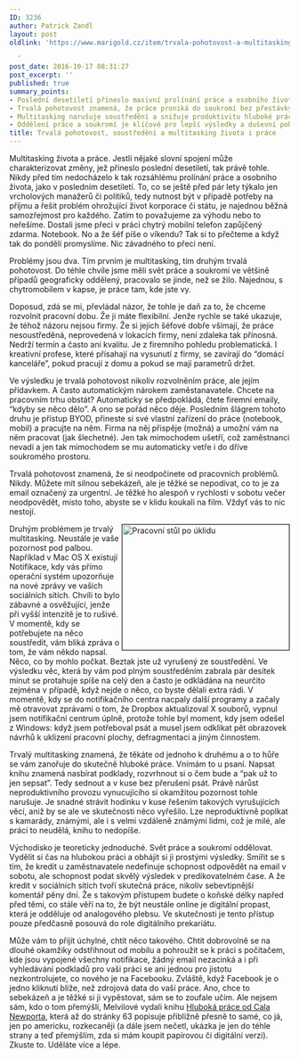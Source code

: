 ```yaml
---
ID: 3236
author: Patrick Zandl
layout: post
oldlink: 'https://www.marigold.cz/item/trvala-pohotovost-a-multitasking-zivota-i-prace

  '
post_date: 2016-10-17 08:31:27
post_excerpt: ''
published: true
summary_points:
- Poslední desetiletí přineslo masivní prolínání práce a osobního života.
- Trvalá pohotovost znamená, že práce proniká do soukromí bez přestávky.
- Multitasking narušuje soustředění a snižuje produktivitu hluboké práce.
- Oddělení práce a soukromí je klíčové pro lepší výsledky a duševní pohodu.
title: Trvalá pohotovost, soustředění a multitasking života i práce
---
```


Multitasking života a práce. Jestli nějaké slovní spojení může charakterizovat změny, jež přineslo poslední desetiletí, tak právě tohle. Nikdy před tím nedocházelo k tak rozsáhlému prolínání práce a osobního života, jako v posledním desetiletí. To, co se ještě před pár lety týkalo jen vrcholových manažerů či politiků, tedy nutnost být v případě potřeby na příjmu a řešit problém ohrožující život korporace či státu, je najednou běžná samozřejmost pro každého. Zatím to považujeme za výhodu  nebo to neřešíme. Dostali jsme přeci v práci chytrý mobilní telefon zapůjčený zdarma. Notebook. No a že šéf píše o víkendu? Tak si to přečteme a když tak do pondělí promyslíme. Nic závadného to přeci není. 

Problémy jsou dva. Tím prvním je multitasking, tím druhým trvalá pohotovost. Do téhle chvíle jsme měli svět práce a soukromí ve většině případů geograficky oddělený, pracovalo se jinde, než se žilo. Najednou, s chytromobilem v kapse, je práce tam, kde jste vy. 

<!--more-->

Doposud, zdá se mi, převládal názor, že tohle je daň za to, že chceme rozvolnit pracovní dobu. Že ji máte flexibilní. Jenže rychle se také ukazuje, že téhož názoru nejsou firmy. Že si jejich šéfové dobře všímají, že práce nesoustředěná, neprovedená v lokacích firmy, není zdaleka tak přínosná. Nedrží termín a často ani kvalitu. Je z firemního pohledu problematická. I kreativní profese, které přísahají na vysunutí z firmy, se zavírají do “domácí kanceláře”, pokud pracují z domu a pokud se mají parametrů držet. 

Ve výsledku je trvalá pohotovost nikoliv rozvolněním práce, ale jejím přídavkem. A často automatickým nárokem zaměstanavatele. Chcete na pracovním trhu obstát? Automaticky se předpokládá, čtete firemní emaily, “kdyby se něco dělo”. A ono se pořád něco děje. Posledním šlágrem tohoto druhu je přístup BYOD, přineste si své vlastní zařízení do práce (notebook, mobil) a pracujte na něm. Firma na něj přispěje (možná) a umožní vám na něm pracovat (jak šlechetné). Jen tak mimochodem ušetří, což zaměstnanci nevadí a jen tak mimochodem se mu  automaticky vetře i do dříve soukromého prostoru. 

Trvalá pohotovost znamená, že si neodpočinete od pracovních problémů. Nikdy. Můžete mít silnou sebekázeň, ale je těžké se nepodívat, co to je za email označený za urgentní. Je těžké ho alespoň v rychlosti v sobotu večer neodpovědět, místo toho, abyste se v klidu koukali na film. Vždyť vás to nic nestojí. 

<a href="https://www.marigold.cz/wp-content/uploads/pracovnistul.jpg"><img src="https://www.marigold.cz/wp-content/uploads/pracovnistul-300x225.jpg" alt="Pracovní stůl po úklidu" width="300" height="225" align="right" border="1" class="size-medium wp-image-3240" /></a>

Druhým problémem je trvalý multitasking. Neustále je vaše pozornost pod palbou. Například v Mac OS X existují Notifikace, kdy vás přímo operační systém upozorňuje na nové zprávy ve vašich sociálních sítích. Chvíli to bylo zábavné a osvěžující, jenže při vyšší intenzitě je to rušivé. V momentě, kdy se potřebujete na něco soustředit, vám bliká zpráva o tom, že vám někdo napsal. Něco, co by mohlo počkat. Beztak jste už vyrušený ze soustředění. Ve výsledku věc, která by vám pod plným soustředěním zabrala pár desítek minut se protahuje spíše na celý den a často je odkládána na neurčito zejména v případě, když nejde o něco, co byste dělali extra rádi. V momentě, kdy se do notifikačního centra nacpaly další programy a začaly mě otravovat zprávami o tom, že Dropbox aktualizoval X souborů, vypnul jsem notifikační centrum úplně, protože tohle byl moment, kdy jsem odešel z Windows: když jsem potřeboval psát a musel jsem odklikat pět obrazovek návrhů k uklizení pracovní plochy, defragmentaci a jiným činnostem.

Trvalý multitasking znamená, že těkáte od jednoho k druhému a o to hůře se vám zanořuje do skutečně hluboké práce. Vnímám to u psaní. Napsat knihu znamená nasbírat podklady, rozvrhnout si o čem bude a “pak už to jen sepsat”. Tedy sednout a v kuse bez přerušení psát. Právě nárůst neproduktivního provozu vynucujícího si okamžitou pozornost tohle narušuje. Je snadné strávit hodinku v kuse řešením takových vyrušujících věcí, aniž by se ale ve skutečnosti něco vyřešilo. Lze neproduktivně poplkat s kamarády, známými, ale i s velmi vzdáleně známými lidmi, což je milé, ale práci to neudělá, knihu to nedopíše. 

Východisko je teoreticky jednoduché. Svět práce a soukromí oddělovat. Vydělit si čas na hlubokou práci a obhájit si ji prostými výsledky. Smířit se s tím, že kredit u zaměstnavatele nedefinuje schopnost odpovědět na email v sobotu, ale schopnost podat skvělý výsledek v predikovatelném čase. A že kredit v sociálních sítích tvoří skutečná práce, nikoliv sebevtipnější komentář pěny dní. Že s takovým přístupem budete o koňské délky napřed před těmi, co stále věří na to, že být neustále online je digitální propast, která je odděluje od analogového plebsu. Ve skutečnosti je tento přístup pouze předčasně posouvá do role digitálního prekariátu. 

Může vám to přijít úchylné, chtít něco takového. Chtít dobrovolně se na dlouhé okamžiky odstřihnout od mobilu a pohroužit se k práci s počítačem, kde jsou vypojené všechny notifikace, žádný email nezacinká a i při vyhledávání podkladů pro vaši práci se ani jednou pro jistotu nezkontrolujete, co nového je na Facebooku. Zvláště, když Facebook je o jedno kliknutí blíže, než zdrojová data do vaší práce. Ano, chce to sebekázeň a je těžké si ji vypěstovat, sám se to zoufale učím. Ale nejsem sám, kdo o tom přemýšlí, Melvilové vydali knihu <a href="https://www.melvil.cz/kniha-hluboka-prace/">Hluboká práce od Cala Newporta</a>, která až do stránky 63 popisuje přibližně přesně to samé, co já, jen po americku, rozkecaněji (a dále jsem nečetl, ukázka je jen do téhle strany a teď přemýšlím, zda si mám koupit papírovou či digitální verzi). Zkuste to. Uděláte více a lépe.